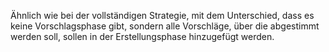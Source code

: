 Ähnlich wie bei der vollständigen Strategie, mit dem Unterschied, dass es keine Vorschlagsphase gibt, sondern alle Vorschläge, über die abgestimmt werden soll, sollen in der Erstellungsphase hinzugefügt werden.